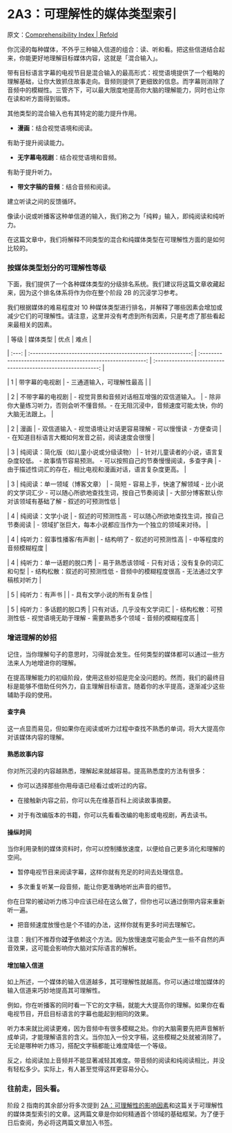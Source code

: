 # 2A3：可理解性的媒体类型索引

原文：[Comprehensibility Index | Refold](https://refold.la/roadmap/stage-2/a/comprehensibility-index)

你沉浸的每种媒体，不外乎三种输入信道的组合：读、听和看。把这些信道结合起来，你能更好地理解目标媒体内容，这就是「混合输入」。

带有目标语言字幕的电视节目是混合输入的最高形式：视觉语境提供了一个粗略的理解基础，让你大致抓住故事走向。音频则提供了更细致的信息。而字幕则消除了音频中的模糊性。三管齐下，可以最大限度地提高你大脑的理解能力，同时也让你在读和听方面得到锻炼。

其他类型的混合输入也有其特定的能力提升作用。

- **漫画**：结合视觉语境和阅读。

有助于提升阅读能力。

- **无字幕电视剧**：结合视觉语境和音频。

有助于提升听力。

- **带文字稿的音频**：结合音频和阅读。

建立听读之间的反馈循环。

像读小说或听播客这种单信道的输入，我们称之为「纯粹」输入，即纯阅读和纯听力。

在这篇文章中，我们将解释不同类型的混合和纯媒体类型在可理解性方面的是如何比较的。

### 按媒体类型划分的可理解性等级

下面，我们提供了一个各种媒体类型的分级排名系统。我们建议将这篇文章收藏起来，因为这个排名体系将作为你在整个阶段 2B 的沉浸学习参考。

我们根据媒体的难易程度对 10 种媒体类型进行排名，并解释了哪些因素会增加或减少它们的可理解性。请注意，这里并没有考虑到所有因素，只是考虑了那些看起来最相关的因素。

| 等级 | 媒体类型 | 优点 | 难点 |

| :---: | :----------------------------------------------------------: | :----------------------------------------------------------: | :----------------------------------------------------------: |

|   1   |                   带字幕的电视剧                    |          - 三通道输入，可理解性最高           |                                                              |

|   2   |                  不带字幕的电视剧                  | - 视觉背景和音频对话相互增强的双信道输入。 | - 除非你大量练习听力，否则会听不懂音频。- 在无阻沉浸中，音频速度可能太快，你的大脑无法跟上。 |

|   2   |                         漫画                          | - 双信道输入 - 视觉语境让对话更容易理解 - 可以慢慢读 - 方便查词 | - 在知道目标语言大概如何发音之前，阅读速度会很慢 |

|   3   | 纯阅读：简化版（如儿童小说或分级读物） | - 针对儿童读者的小说，语言复杂度较低。 - 故事情节容易预测。 - 可以按照自己的节奏慢慢阅读，多查字典 | - 由于描述性词汇的存在，相比电视和漫画对话，语言复杂度更高。 |

|   3   |           纯阅读：单一领域（博客文章）           | - 简短 - 容易上手，快速了解领域 - 比小说的文学词汇少 - 可以随心所欲地查找生词，按自己节奏阅读 | - 大部分博客默认你对该领域有基础了解 - 叙述的可预测性低 |

|   4   |                纯阅读：文学小说                 | - 叙述的可预测性高 - 可以随心所欲地查找生词，按自己节奏阅读 | - 领域扩张巨大，每本小说都应当作为一个独立的领域来对待。 |

|   4   |       纯听力：叙事性播客/有声剧        |        - 结构明了 - 叙述的可预测性高         |            - 中等程度的音频模糊程度            |

|   4   |           纯听力：单一话题的脱口秀            | - 易于熟悉该领域 - 只有对话；没有复杂的词汇和句型 | - 结构松散：叙述的可预测性低 - 音频中的模糊程度很高 - 无法通过文字稿核对听力 |

|   5   |                  纯听力：有声书                  |                                                              | - 具有文学小说的所有复杂性 |

|   5   |            纯听力：多话题的脱口秀            |          只有对话，几乎没有文学词汇          | - 结构松散：可预测性低 - 视觉语境无助于理解 - 需要熟悉多个领域 - 音频的模糊程度高 |

### 增进理解的妙招

记住，当你理解句子的意思时，习得就会发生。任何类型的媒体都可以通过一些方法来人为地增进你的理解。

在提高理解能力的初级阶段，使用这些妙招是完全没问题的。然而，我们的最终目标是能够不借助任何外力，自主理解目标语言。随着你的水平提高，逐渐减少这些辅助手段的使用。

#### 查字典

这一点显而易见，但如果你在阅读或听力过程中查找不熟悉的单词，将大大提高你对该媒体内容的理解。

#### 熟悉故事内容

你对所沉浸的内容越熟悉，理解起来就越容易。提高熟悉度的方法有很多：

- 你可以选择那些你用母语已经看过或听过的内容。

- 在接触新内容之前，你可以先在维基百科上阅读故事摘要。

- 对于有改编版本的书籍，你可以先看看改编的电影或电视剧，再去读书。

#### 操纵时间

当你利用录制的媒体资料时，你可以控制播放速度，以便给自己更多消化和理解的空间。

- 暂停电视节目来阅读字幕，这样你就有充足的时间去处理信息。

- 多次重复听某一段音频，能让你更准确地听出声音的细节。

你在日常的被动听力练习中应该已经在这么做了，但你也可以通过倒带内容来重新听一遍。

- 把音频速度放慢也是个不错的办法，这样你就有更多时间去理解它。

注意：我们不推荐你**过于**依赖这个方法。因为放慢速度可能会产生一些不自然的声音效果，这可能会影响你大脑对实际语言的解析。

#### 增加输入信道

如上所述，一个媒体的输入信道越多，其可理解性就越高。你可以通过增加媒体的输入信道来巧妙地提高其可理解性。

例如，你在听播客的同时看一下它的文字稿，就能大大提高你的理解。如果你在看电视节目，开启目标语言的字幕也能起到相同的效果。

听力本来就比阅读更难，因为音频中有很多模糊之处。你的大脑需要先把声音解析成单词，才能理解语言的含义。当你加入一份文字稿，这些模糊之处就被消除了。无论是哪种听力练习，搭配文字稿都能让难度降低一个等级。

反之，给阅读加上音频并不能显著减轻其难度。带音频的阅读和纯阅读相比，并没有轻松多少。实际上，有人甚至觉得这样更容易分心。

### 往前走，回头看。

阶段 2 指南的其余部分将多次提到 [2A：可理解性的影响因素](https://refold.la/roadmap/stage-2/a/comprehensibility-factors)和这篇关于可理解性的媒体类型索引的文章。这两篇文章是你如何精通首个领域的基础框架。为了便于日后查阅，务必将这两篇文章加入书签。